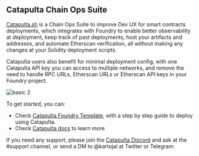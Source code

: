 ## Catapulta Chain Ops Suite

[Catapulta.sh](https://catapulta.sh/docs) is a Chain Ops Suite to improve Dev UX for smart contracts deployments, which integrates with Foundry to enable better observability at deployment, keep track of past deployments, host your artifacts and addresses, and automate Etherscan verification, all without making any changes at your Solidity deployment scripts.

Catapulta users also benefit for minimal deployment config, with one Catapulta API key you can access to multiple networks, and remove the need to handle RPC URLs, Etherscan URLs or Etherscan API keys in your Foundry project.

![basic 2](https://github.com/catapulta-sh/.github/assets/11179847/5d48c1b7-3517-4b2d-a7a6-5d82602eadcb)

To get started, you can:
- Check [Catapulta Foundry Template](https://github.com/catapulta-sh/catapulta-forge-template), with a step by step guide to deploy using Catapulta.
- Check [Catapulta docs](https://catapulta.sh/docs) to learn more


If you need any support, please join the [Catapulta Discord](https://discord.gg/kFB2shypna) and ask at the #support channel, or send a DM to @kartojal at Twitter or Telegram.

